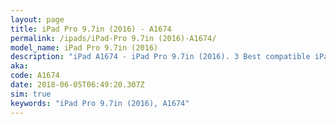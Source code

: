 ```yaml
---
layout: page
title: iPad Pro 9.7in (2016) - A1674
permalink: /ipads/iPad-Pro 9.7in (2016)-A1674/
model_name: iPad Pro 9.7in (2016)
description: "iPad A1674 - iPad Pro 9.7in (2016). 3 Best compatible iPad cases, pens, chargers and keyboards."
aka: 
code: A1674
date: 2018-06-05T06:49:20.307Z
sim: true
keywords: "iPad Pro 9.7in (2016), A1674"
---
```

